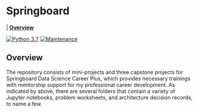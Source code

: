 # Springboard

| **[Overview](#overview)**

[![Python 3.7](https://img.shields.io/badge/python-3.7-blue.svg)](https://www.python.org/downloads/release/python-380/)
[![Maintenance](https://img.shields.io/badge/Maintained%3F-no-red.svg)](https://github.com/jonahwinninghoff/Springboard/graphs/commit-activity)


## Overview

The repository consists of mini-projects and three capstone projects for Springboard Data Science Career Plus, which provides necessary trainings with mentorship support for my professional career development. As indicated by above, there are several folders that contain a variety of Jupyter notebooks, problem worksheets, and architecture decision records, to name a few. 
